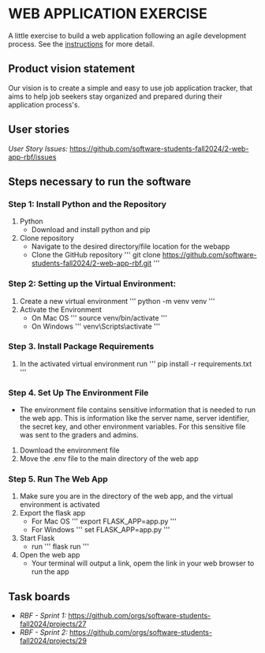 # WEB APPLICATION EXERCISE

A little exercise to build a web application following an agile development process. See the [instructions](instructions.md) for more detail. 

## Product vision statement

Our vision is to create a simple and easy to use job application tracker, that aims to help job seekers stay organized and prepared during their application process's.

## User stories

*User Story Issues:* https://github.com/software-students-fall2024/2-web-app-rbf/issues

## Steps necessary to run the software

### Step 1: Install Python and the Repository
1. Python
    * Download and install python and pip
2. Clone repository
    * Navigate to the desired directory/file location for the webapp
    * Clone the GitHub repository 
    '''
    git clone https://github.com/software-students-fall2024/2-web-app-rbf.git
    '''

### Step 2: Setting up the Virtual Environment:
1.  Create a new virtual environment
    '''
    python -m venv venv
    '''
2. Activate the Environment
    * On Mac OS
        '''
        source venv/bin/activate
        '''
    * On Windows
        '''
        venv\Scripts\activate
        '''

### Step 3. Install Package Requirements
1. In the activated virtual environment run
    '''
    pip install -r requirements.txt
    '''

### Step 4. Set Up The Environment File
* The environment file contains sensitive information that is needed to run the web app.
This is information like the server name, server identifier, the secret key, and other environment variables. For this sensitive file was sent to the graders and admins.

1. Download the environment file
2. Move the .env file to the main directory of the web app

### Step 5. Run The Web App
1. Make sure you are in the directory of the web app, and the virtual environment is activated 
2. Export the flask app
    * For Mac OS
        '''
        export FLASK_APP=app.py
        '''
    * For Windows
        '''
        set FLASK_APP=app.py
        '''
3. Start Flask
    * run 
        '''
        flask run
        '''
4. Open the web app
    * Your terminal will output a link, opem the link in your web browser to run the app
## Task boards

- *RBF - Sprint 1:* https://github.com/orgs/software-students-fall2024/projects/27
- *RBF - Sprint 2:* https://github.com/orgs/software-students-fall2024/projects/29
